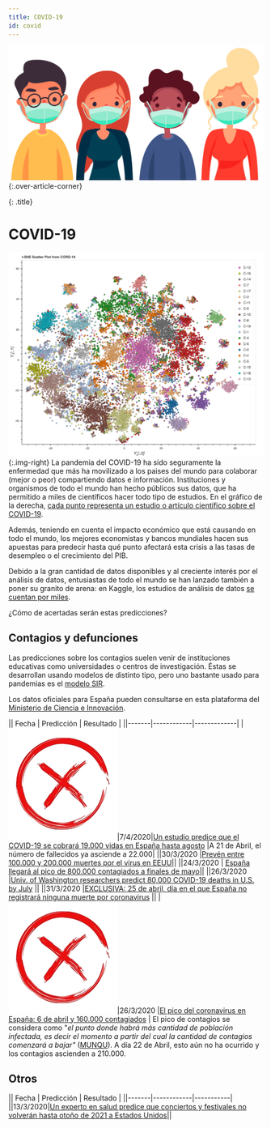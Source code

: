 ```yaml
---
title: COVID-19
id: covid
---
```


![People COVID](/assets/images/3574142.png){:.over-article-corner}

{: .title}
# COVID-19

![Articulos Covid](/assets/images/covid_articles.png){:.img-right}
La pandemia del COVID-19 ha sido seguramente la enfermedad que más ha movilizado a los paises del mundo para colaborar (mejor o peor) compartiendo datos e información. Instituciones y organismos de todo el mundo han hecho públicos sus datos, que ha permitido a miles de científicos hacer todo tipo de estudios. En el gráfico de la derecha, [cada punto representa un estudio o artículo científico sobre el COVID-19](https://maksimekin.github.io/COVID19-Literature-Clustering/plots/t-sne_covid-19_interactive.html).

Además, teniendo en cuenta el impacto económico que está causando en todo el mundo, los mejores economistas y bancos mundiales hacen sus apuestas para predecir hasta qué punto afectará esta crisis a las tasas de desempleo o el crecimiento del PIB.

Debido a la gran cantidad de datos disponibles y al creciente interés por el análisis de datos, entusiastas de todo el mundo se han lanzado también a poner su granito de arena: en Kaggle, los estudios de análisis de datos [se cuentan por miles](https://www.kaggle.com/search?q=covid).

¿Cómo de acertadas serán estas predicciones?

## Contagios y defunciones

Las predicciones sobre los contagios suelen venir de instituciones educativas como universidades o centros de investigación. Éstas se desarrollan usando modelos de distinto tipo, pero uno bastante usado para pandemias es el [modelo SIR](https://es.wikipedia.org/wiki/Modelo_SIR).

Los datos oficiales para España pueden consultarse en esta plataforma del [Ministerio de Ciencia e Innovación](https://covid19.isciii.es/). 

|| Fecha | Predicción |   Resultado |
||-------|------------|-------------|
|![Fail](/assets/images/cross.png)|7/4/2020|[Un estudio predice que el COVID-19 se cobrará 19.000 vidas en España hasta agosto](https://www.republica.com/2020/04/07/un-estudio-predice-que-el-covid-19-se-cobrara-19-000-vidas-en-espana-hasta-agosto/) |A 21 de Abril, el número de fallecidos ya asciende a 22.000|
||30/3/2020 |[Prevén entre 100.000 y 200.000 muertes por el virus en EEUU](https://www.infobae.com/america/agencias/2020/03/29/preven-entre-100000-y-200000-muertes-por-el-virus-en-eeuu/)||
||24/3/2020 | [España llegará al pico de 800.000 contagiados a finales de mayo](https://www.economiadigital.es/politica-y-sociedad/espana-llegara-al-pico-de-800-000-contagiados-a-finales-de-mayo_20046576_102.html)||
||26/3/2020 |[Univ. of Washington researchers predict 80,000 COVID-19 deaths in U.S. by July](https://www.geekwire.com/2020/univ-washington-epidemiologists-predict-80000-covid-19-deaths-u-s-july/) ||
||31/3/2020 |[EXCLUSIVA: 25 de abril, día en el que España no registrará ninguna muerte por coronavirus](https://www.consalud.es/pacientes/especial-coronavirus/big-data-revela-cifra-real-contagiados-espana-409450-contagios_76852_102.html) ||
|![Fail](/assets/images/cross.png)|26/3/2020 |[El pico del coronavirus en España: 6 de abril y 160.000 contagiados](https://www.economiadigital.es/politica-y-sociedad/informe-pico-del-coronavirus-en-espana-6-de-abril-120-000-contagiados_20047560_102.html) | El pico de contagios se considera como "*el punto donde habrá más cantidad de población infectada, es decir el momento a partir del cual la cantidad de contagios comenzará a bajar"* ([MUNQU](https://covid19.webs.upv.es/preguntas.html)). A día 22 de Abril, esto aún no ha ocurrido y los contagios ascienden a 210.000.

## Otros

|| Fecha | Predicción | Resultado |
||-------|------------|-----------|
||13/3/2020|[Un experto en salud predice que conciertos y festivales no volverán hasta otoño de 2021 a Estados Unidos](https://elpais.com/elpais/2020/04/13/icon/1586784574_357154.html?fbclid=IwAR0w94qnJQQ7dGa_DtqoUOq_d0ArlDrnlLNuxLJbiimsiZx4JbGWOsHA_BQ)||